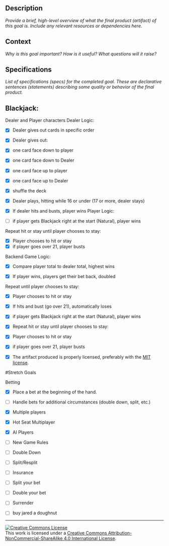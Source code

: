 ## Description

_Provide a brief, high-level overview of what the final product (artifact) of this goal is. Include any relevant resources or dependencies here._

## Context

_Why is this goal important? How is it useful? What questions will it raise?_

## Specifications

_List of specifications (specs) for the completed goal. These are declarative sentences (statements) describing some quality or behavior of the final product._

## Blackjack:

Dealer and Player characters Dealer Logic:
- [X] Dealer gives out cards in specific order
- [X] Dealer gives out:
- [X] one card face down to player
- [X] one card face down to Dealer
- [X] one card face up to player
- [X] one card face up to Dealer
- [X] shuffle the deck
- [X] Dealer plays, hitting while 16 or under (17 or more, dealer stays)
- [X] If dealer hits and busts, player wins
Player Logic:

- [ ] if player gets Blackjack right at the start (Natural), player wins

Repeat hit or stay until player chooses to stay:
- [X] Player chooses to hit or stay
- [X] if player goes over 21, player busts

Backend Game Logic:

- [X] Compare player total to dealer total, highest wins

- [X] If player wins, players get their bet back, doubled

Repeat until player chooses to stay:

- [X] Player chooses to hit or stay

- [X] If hits and bust (go over 21), automatically loses
- [X] if player gets Blackjack right at the start (Natural), player wins
- [X] Repeat hit or stay until player chooses to stay:
- [X] Player chooses to hit or stay
- [X] if player goes over 21, player busts
- [X] The artifact produced is properly licensed, preferably with the [MIT license][mit-license].

#Stretch Goals

Betting

- [X] Place a bet at the beginning of the hand.
- [ ] Handle bets for additional circumstances (double down, split, etc.)
- [X] Multiple players
- [X] Hot Seat Multiplayer
- [X] AI Players
- [ ] New Game Rules
- [ ] Double Down
- [ ] Split/Resplit
- [ ] Insurance
- [ ] Split your bet
- [ ] Double your bet
- [ ] Surrender

- [ ] buy jared a doughnut

---

<!-- LICENSE -->

<a rel="license" href="http://creativecommons.org/licenses/by-nc-sa/4.0/"><img alt="Creative Commons License" style="border-width:0" src="https://i.creativecommons.org/l/by-nc-sa/4.0/80x15.png" /></a>
<br />This work is licensed under a <a rel="license" href="http://creativecommons.org/licenses/by-nc-sa/4.0/">Creative Commons Attribution-NonCommercial-ShareAlike 4.0 International License</a>.

[mit-license]: https://opensource.org/licenses/MIT
